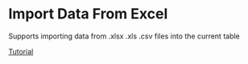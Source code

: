 # Import Data From Excel

Supports importing data from .xlsx .xls .csv files into the current table

[Tutorial](https://help.aitable.ai/docs/guide/intro-widget-import-from-excel)
